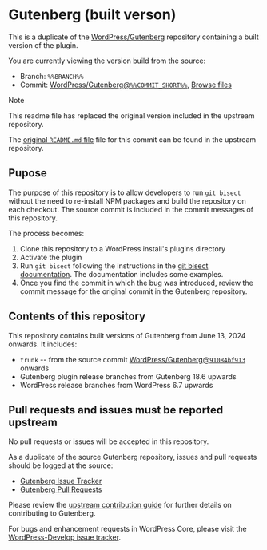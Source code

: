 # Gutenberg (built verson)

This is a duplicate of the [WordPress/Gutenberg](https://github.com/WordPress/gutenberg) repository containing a built version of the plugin.

You are currently viewing the version build from the source:

* Branch: `%%BRANCH%%`
* Commit: [WordPress/Gutenberg@`%%COMMIT_SHORT%%`](https://github.com/WordPress/gutenberg/commit/%%COMMIT%%), [Browse files](https://github.com/WordPress/gutenberg/tree/%%COMMIT%%)

> [!NOTE]
> This readme file has replaced the original version included in the upstream repository.
>
> The [original `README.md` file](https://github.com/WordPress/gutenberg/blob/%%COMMIT%%/README.md) file for this commit can be found in the upstream repository.

## Pupose

The purpose of this repository is to allow developers to run `git bisect` without the need to re-install NPM packages and build the repository on each checkout. The source commit is included in the commit messages of this repository.

The process becomes:

1. Clone this repository to a WordPress install's plugins directory
2. Activate the plugin
3. Run `git bisect` following the instructions in the [git bisect documentation](https://git-scm.com/docs/git-bisect). The documentation includes some examples.
4. Once you find the commit in which the bug was introduced, review the commit message for the original commit in the Gutenberg repository.

## Contents of this repository

This repository contains built versions of Gutenberg from June 13, 2024 onwards. It includes:

* `trunk` -- from the source commit [WordPress/Gutenberg@`91084bf913`](https://github.com/WordPress/gutenberg/commit/91084bf913e14e37331fc87dbc5565aa4113b34d) onwards
* Gutenberg plugin release branches from Gutenberg 18.6 upwards
* WordPress release branches from WordPress 6.7 upwards

## Pull requests and issues must be reported upstream

No pull requests or issues will be accepted in this repository.

As a duplicate of the source Gutenberg repository, issues and pull requests should be logged at the source:

* [Gutenberg Issue Tracker](https://github.com/WordPress/gutenberg/issues)
* [Gutenberg Pull Requests](https://github.com/WordPress/gutenberg/pulls)

Please review the [upstream contribution guide](https://github.com/WordPress/gutenberg/blob/trunk/CONTRIBUTING.md) for further details on contributing to Gutenberg.

For bugs and enhancement requests in WordPress Core, please visit the [WordPress-Develop issue tracker](https://core.trac.wordpress.org/).
